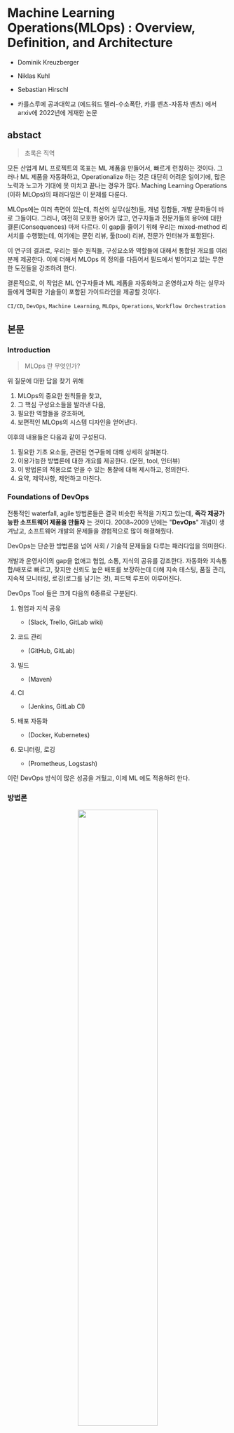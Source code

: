 # Machine Learning Operations(MLOps) : Overview, Definition, and Architecture

- Dominik Kreuzberger
- Niklas Kuhl
- Sebastian Hirschl

- 카를스루에 공과대학교 (에드워드 텔러-수소폭탄, 카를 벤츠-자동차 벤츠) 에서 arxiv에 2022년에 게재한 논문

## abstact

> 초록은 직역

모든 산업계 ML 프로젝트의 목표는 ML 제품을 만들어서, 빠르게 런칭하는 것이다. 그러나 ML 제품을 자동화하고, Operationalize 하는 것은 대단히 어려운 일이기에, 많은 노력과 노고가 기대에 못 미치고 끝나는 경우가 많다. Maching Learning Operations (이하 MLOps)의 패러다임은 이 문제를 다룬다.

MLOps에는 여러 측면이 있는데, 최선의 실무(실천)들, 개념 집합들, 개발 문화들이 바로 그들이다.
그러나, 여전히 모호한 용어가 많고, 연구자들과 전문가들의 용어에 대한 결론(Consequences) 마저 다르다. 이 gap을 줄이기 위해 우리는 mixed-method 리서치를 수행했는데, 여기에는 문헌 리뷰, 툴(tool) 리뷰, 전문가 인터뷰가 포함된다.

이 연구의 결과로, 우리는 필수 원칙들, 구성요소와 역할들에 대해서 통합된 개요를 여러분께 제공한다. 이에 더해서 MLOps 의 정의를 다듬어서 필드에서 벌어지고 있는 무한한 도전들을 강조하려 한다.

결론적으로, 이 작업은 ML 연구자들과 ML 제품을 자동화하고 운영하고자 하는 실무자들에게 명확한 기술들이 포함된 가이드라인을 제공할 것이다.

`CI/CD`, `DevOps`, `Machine Learning`, `MLOps`, `Operations`, `Workflow Orchestration`

## 본문

### Introduction

> MLOps 란 무엇인가?

위 질문에 대한 답을 찾기 위해

1. MLOps의 중요한 원칙들을 찾고,
2. 그 핵심 구성요소들을 발라낸 다음,
3. 필요한 역할들을 강조하며,
4. 보편적인 MLOps의 시스템 디자인을 얻어낸다.

이후의 내용들은 다음과 같이 구성된다.

1. 필요한 기초 요소들, 관련된 연구들에 대해 상세히 살펴본다.
2. 이용가능한 방법론에 대한 개요를 제공한다. (문헌, tool, 인터뷰)
3. 이 방법론의 적용으로 얻을 수 있는 통찰에 대해 제시하고, 정의한다.
4. 요약, 제약사항, 제언하고 마친다.

### Foundations of DevOps

전통적인 waterfall, agile 방법론들은 결국 비슷한 목적을 가지고 있는데, **즉각 제공가능한 소프트웨어 제품을 만들자** 는 것이다. 2008~2009 년에는 "**DevOps**" 개념이 생겨났고, 소프트웨어 개발의 문제들을 경험적으로 많이 해결해줬다.

DevOps는 단순한 방법론을 넘어 사회 / 기술적 문제들을 다루는 패러다임을 의미한다.

개발과 운영사이의 gap을 없애고 협업, 소통, 지식의 공유를 강조한다. 자동화와 지속통합/배포로 빠르고, 잦지만 신뢰도 높은 배포를 보장하는데 더해 지속 테스팅, 품질 관리, 지속적 모니터링, 로깅(로그를 남기는 것), 피드백 루프이 이루어진다.

DevOps Tool 들은 크게 다음의 6종류로 구분된다.

1. 협업과 지식 공유

   - (Slack, Trello, GitLab wiki)

2. 코드 관리

   - (GitHub, GitLab)

3. 빌드

   - (Maven)

4. CI

   - (Jenkins, GitLab CI)

5. 배포 자동화

   - (Docker, Kubernetes)

6. 모니터링, 로깅
   - (Prometheus, Logstash)

이런 DevOps 방식이 많은 성공을 거뒀고, 이제 ML 에도 적용하려 한다.

### 방법론

<p align="center">
<img src="./assets/OverviewOfTheMethodology.png" style="width: 60%"/>
</p>

학술계의 인사이트, 실무진의 전문성을 모두 놓치지 않기 위해 문헌, Tool, Interview의 3가지 방법론을 모두 사용해 MLOps의 개념을 정립하고, 이후 결과 파트에서 그 내용에 대해 설명한다.

#### Literature Review

- Webster and Watson 의 논문 리뷰 방법론을 참고해 수행됨.
- Barbara Kitchenham의 [Systematic literature reviews in software engineering – A systematic literature review](https://www.sciencedirect.com/science/article/abs/pii/S0950584908001390?via%3Dihub) 도 참고함.

몇번의 검색 끝에 다음과 같이 검색어를 정의했다.

- DevOps
- CICD
- Continuous Integration
- Continuous Delivery
- Continuous Deployment
- Machine Learning
- MLOps
- CD4ML

구글 스칼라를 비롯한 여러 사이트들을 검색했는데, 사실 DevOps를 ML에 적용하는 것은 학술계에는 아직 생소한 일이다. 그래서 본 연구가 진행될 때에는 리뷰된 연구들이 몇개 되지 않았다.

그래서 non-peer-reviewed 연구들까지 모두 검색했고, 1864개의 논문을 얻었다. 특정 기준을 갖고 27개의 논문을 추려낸 결과, 그들은 모두 peer-reviewed 논문들이었다.

#### Tool Review

27개의 논문과 8개의 인터뷰를 거치고 난 후, 다양한 Open Source tools, 프레임워크, 상업적 ML 클라우드 서비스들을 리뷰했다. 어떤 기술적 구성요소들이 있는지 이해하기 위한 작업이었다.

리뷰한 tool들은 다음과 같다.

<p align="center">
<img src="./assets/ToolReview1.png" style="width: 40%"/>
<img src="./assets/ToolReview2.png" style="width: 40%"/>
</p>

#### Interview Study

- Myers and Newman 방식을 참고함 [The qualitative interview in IS research: Examining the craft](https://www.sciencedirect.com/science/article/abs/pii/S1471772706000352?via%3Dihub)

- 몇명을 인터뷰할 것인지도 결정해야 해서 이론적인 표본 접근방식을 적용했다. [The discovery of grounded theory: strategies for qualitative research]

LinkedIn을 통해서 여러 다른 기업, 배경, 성별의 MLOps 전문가들 8명을 찾아 스크립트를 작성한 후 인터뷰를 진행했다.
이때 더 이상 새로운 범주나 개념이 등장하지 않을 때까지 진행되었다.

<p align="center">
<img src="./assets/IntervieweeList.png" style="width: 60%"/>
</p>

> 인터뷰이들 목록인데, 궁금하다..!

## 결과

위의 방법론들을 사용해 중요 원리, 구성요소로의 객체화, 필수 역할등의 결과를 얻었고, MLOps의 개념과 정의를 이끌어냈다.

### Principles

보편적인 사실이나 가치, 가이드를 제공한다는 의미의 priniciple은 MLOps의 "최선의 방법"과 밀접하게 연관되어 있다. 9개의 원칙(Principle)을 얻을 수 있었다.

<p align="center">
<img src="./assets/Principles.png" style="width: 60%"/>
</p>

#### `CI/CD automation` - P1

- 지속적 통합
- 지속적 전달 (실제 product에 반영되기 위해 버튼 하나만 누르면 되는 순간까지)
- 지속적 배포 (실제 product에 자동으로 반영)

빌드, 테스트, delivery, 배포를 수행한다. 개발자에게 특정 단계의 진행이 성공인지 실패인지를 빠르게 알려줘서 전반적인 생산성이 개선된다.

#### `Workflow Orchestration` - P2

유향 비순환 그래프 (DAGs)로 ML workflow 파이프라인을 조직한다. 관계와 의존성을 고려해 일의 **순서**를 정한다.

#### `Reproducibility` - P3

ML을 실행해서 정확히 똑같은 결과를 얻는 능력을 말한다.

#### `Versioning` - P4

모델의 버전 뿐만 아니라, 데이터, 코드의 버전까지 단순히 재생산(Reproducibility)을 보장하는 것을 넘어 흐름을 짚을 수 있게 한다.(traceabiltiy)

#### `Collaboration` - P5

데이터, 모델, 코드에 대해 협업이 가능하게 한다. 기술적인 면만 말하는 것이 아니다. 협업과 소통을 통해 서로 다른 일을 하는 사람들 간의 거리를 좁혀 준다.

#### `Continuous ML training & evaluation` - P6

지속적 ML 학습이란, 주기적으로 새로운 feature 데이터에 대해 재학습시키는 것을 말한다. 이것은 `Monitoring` 컴포넌트, 피드백 루프, 자동 ML workflow 파이프라인의 지원들이 있어야 한다.  
이때 모델의 바뀐 성능을 평가하기 위해 항상 evaluation이 포함된다.

#### `ML metadata tracking/logging` - P7

metadata는 각각의 ML workflow에 대해 트랙킹되고, 로깅된다. 매 학습이 이루어질 때마다 어떤 코드, 어떤 데이터, 어떤 결과, 어떤 파라미터를 썼는지 완벽히 기록되어야 한다.

#### `Continuous monitoring` - P8

주기적으로 데이터, 모델, 코드를 평가하는 것을 의미한다. 잠재적인 에러와 변경사항들이 있는지 관찰한다.

#### `Feedback Loops` - P9

여러 개의 피드백 루프가 필요하다. 예를 들어, 모델의 실험에서 이전의 feature 엔지니어링 단계로의 루프나 `Monitoring` component에서 재학습을 위해 스케줄러로의 루프가 있겠다.

### Technical Components

Principle을 알아낸 후, 정확한 component들과 구현에 대해 설명하겠다. 각각의 component들에 대해 필수적인 **기능**을 열거한다. 괄호안에는 각각의 기능 component가 어느 Principle component를 구현할 수 있는지를 적었다.

#### `CI/CD Component` - C1 [P1, P6, P9]

- Jenkins
- GitHub actions

#### `Source Code Repository` - C2 [P4, P5]

코드 저장과 버전관리 가능

- Bitbucket
- GitLab
- GitHub
- Gitea

#### `Workflow Orchestration Component` - C3 [P2, P3, P6]

- Apache Airflow
- Kubeflow Pipelines
- Luigi
- AWS SageMaker Pipelines
- Azure Pipelines

#### `Feature Store System` - C4 [P3, P4]

자주 쓰는 것들을 모아 놓을 수 있는 중앙 저장소이다.
두 데이터베이스가 확인됐다. : 하나는, 오프라인 feature 저장소로 실험을 위해 평범한 latency로 feature를 제공한다. 다른 하나는, 온라인에서 낮은 latency로 feature를 제공해서 실제 상품단계에서 예측을 하기 위한 저장소이다.

- Google Feast
- Amazon AWS Feature Store
- Tecton.ai
- Hopswork.ai

대부분의 ML 모델 학습을 위한 데이터는 여기서 오지만, 데이터는 어디서나 올 수 있는 것이기도 하다.

#### `Model Training Infrastructure` - C5 [P6, ]

계산 자원을 제공한다. (CPUs, RAM, GPUs) 분산 시스템일 수도 있고, 비분산 시스템일수도 있다. 보편적으로는, 확장 가능한 분산 시스템을 추천한다. 로컬 머신을 쓸 수도, 클라우드를 쓸 수도 있다.

- Kubernetes
- Red Hat OpenShift

#### `Model Registry` - C6 [P3, P4]

훈련된 ML 모델과 그 메타데이터를 중앙에 저장한다.

- MLflow
- AWS SageMaker Model Registry
- Microsoft Azure ML Model Registry
- Neptune.ai

간단한 저장소로는,

- Microsoft Azure Storage
- Google Cloud Storage
- Amazon AWS S3

가 있다.

#### `ML Metadata Stores` - C7 [P4, P7]

각각의 ML workflow 파이프라인 작업을 위한 다양한 종류의 메타데이터를 저장한다. 각 학습 작업 (학습 날짜, 시간, 학습에 걸린 시간 등)에 대한 데이터, 모델 특정 데이터 (파라미터, 결과 메트릭, 모델 lineage : 사용된 데이터와 코드) 등을 저장하는 저장소도 있을 수 있다. orchestrator 와 메타데이터 저장소를 동시에 제공하는 것들을 예시로 들 수 있겠다.

- Kubeflow Pipelines
- AWS SageMaker Pipelines
- Azure ML
- IBM Watson Studio
- MLflow : advanced 메타데이터 저장소와 모델 registry를 제공

#### `Model Serving Component` - C8 [P1, ]

여러가지로 정의할 수 있겠다. 예를 들자면, 매우 큰 사이즈의 input을 실시간 혹은 배치 형태로 모델에 제공하고, 결과를 받는 온라인 inference를 들 수 있겠고, 이는 REST API 형태일 수 있다. 기반 시설 계층으로서, 확장 가능하고 분산된 모델 제공 infra가 추천된다.

- Kubernetes 와 Docker의 ML 모델 컨테이너화 기술
- Python 웹 어플리케이션 Flask 와 API
- Kserving of Kubeflow
- TensorFlow Serving
- Seldion.io serving

이외에도,

- Apache Spark for batch predictions

클라우드 서비스로는,

- Microsoft Azure ML REST API
- AWS SageMaker Endpoints
- IBM Watson Studio
- Google Vertex AI prediction service

가 있을 수 잇겠다.

#### `Monitoring Component` - C9 [P8, P9]

모델 성능에 대한 지속적인 모니터링 을 다룬다. 추가적으로 ML 인프라, CI/CD, Orchestration 에 대한 모니터링도 있을 수 있다.

- Prometheus with Grafana
- ELK stack (Elasticsearch, Logstash, Kibana)
- TensorBoard

모니터링 컴포넌트가 내장된 툴로는,

- Kubeflow
- MLflow
- AWS SageMaker 모델 모니터 혹은 클라우드 watch

### Roles

MLOps는 여러 그룹들이 서로 겹쳐있는 프로세스이기 때문에, 서로 다른 역할(Role)들의 상호작용도 production 단계에서 ML 시스템을 디자인, 관리, 자동화, 운영하는 데에 중요해진다.

필수적인 역할들에 대해 그 목적과 관련된 작업들을 간략히 소개한다.

#### `Business Stakeholder` - R1

Product Owner, Project Manager 와 유사하다. 사업의 커뮤니케이션 영역과 ML로 이루고자 하는 비즈니스 목표를 정의한다. 예를 들어, ROI (Return On Investment) 를 계산하는 것을 들 수 있다.

#### `Solution Architect` - R2

IT Architect 와 유사하다. 평가에 기반해서 아키텍처를 디자인하고 기술을 정의한다.

#### `Data Scientist` - R3

ML specialist, ML Developer 와 유사하다.
비즈니스적 문제를 ML 문제로 보고, 모델 엔지니어링, 알고리즘과 하이퍼 파라미터 선택등을 다룬다.

#### `Data Engineer` - R4

DataOps 엔지니어 와 유사하다.
데이터를 빌드업하고, feature 엔지니어링 파이프라인을 관리한다. feature store system의 데이터베이스들에 적절한 data를 주입해야한다.

#### `Software Engineer` - R5

소프트웨어 디자인 패턴과, 널리 알려져있는 코딩 가이드라인을 적용해 ML 문제가 잘 만든 product가 될 수 있도록 돕는다.

#### `DevOps Engineer` - R6

개발, 운영, 적절한 CI/CD 자동화, ML workflow orchestration, 모델 배포와 모니터링 사이의 갭을 연결한다.

#### `ML Engineer / MLOps Engineer` - R7

이 모두를 연결하는 역할을 하기 때문에, cross-domain 지식이 필수적이다. 각종 기술들을 통합시키고, ML 인프라를 만들고 운영한다. ML workflow를 자동화하고, 모델을 배포한다. 모델과 ML 인프라를 동시에 모니터링 한다.

<p align="center">
<img src="./assets/RoleDiagram.png" style="width: 60%"/>
</p>
